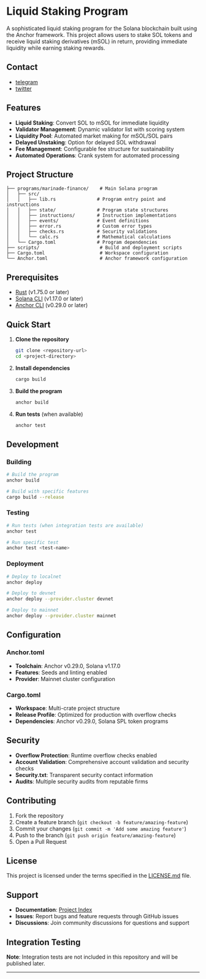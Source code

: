 # Liquid Staking Program

A sophisticated liquid staking program for the Solana blockchain built using the Anchor framework. This project allows users to stake SOL tokens and receive liquid staking derivatives (mSOL) in return, providing immediate liquidity while earning staking rewards.

## Contact

- [telegram](https://t.me/roswellecho)
- [twitter](https://x.com/roswellecho)

## Features

- **Liquid Staking**: Convert SOL to mSOL for immediate liquidity
- **Validator Management**: Dynamic validator list with scoring system
- **Liquidity Pool**: Automated market making for mSOL/SOL pairs
- **Delayed Unstaking**: Option for delayed SOL withdrawal
- **Fee Management**: Configurable fee structure for sustainability
- **Automated Operations**: Crank system for automated processing

## Project Structure

```
├── programs/marinade-finance/    # Main Solana program
│   ├── src/
│   │   ├── lib.rs               # Program entry point and instructions
│   │   ├── state/               # Program state structures
│   │   ├── instructions/        # Instruction implementations
│   │   ├── events/              # Event definitions
│   │   ├── error.rs             # Custom error types
│   │   ├── checks.rs            # Security validations
│   │   └── calc.rs              # Mathematical calculations
│   └── Cargo.toml               # Program dependencies
├── scripts/                      # Build and deployment scripts
├── Cargo.toml                    # Workspace configuration
└── Anchor.toml                   # Anchor framework configuration
```

## Prerequisites

- [Rust](https://rustup.rs/) (v1.75.0 or later)
- [Solana CLI](https://docs.solana.com/cli/install-solana-cli-tools) (v1.17.0 or later)
- [Anchor CLI](https://book.anchor-lang.com/getting_started/installation.html) (v0.29.0 or later)

## Quick Start

1. **Clone the repository**
   ```bash
   git clone <repository-url>
   cd <project-directory>
   ```

2. **Install dependencies**
   ```bash
   cargo build
   ```

3. **Build the program**
   ```bash
   anchor build
   ```

4. **Run tests** (when available)
   ```bash
   anchor test
   ```

## Development

### Building
```bash
# Build the program
anchor build

# Build with specific features
cargo build --release
```

### Testing
```bash
# Run tests (when integration tests are available)
anchor test

# Run specific test
anchor test <test-name>
```

### Deployment
```bash
# Deploy to localnet
anchor deploy

# Deploy to devnet
anchor deploy --provider.cluster devnet

# Deploy to mainnet
anchor deploy --provider.cluster mainnet
```

## Configuration

### Anchor.toml
- **Toolchain**: Anchor v0.29.0, Solana v1.17.0
- **Features**: Seeds and linting enabled
- **Provider**: Mainnet cluster configuration

### Cargo.toml
- **Workspace**: Multi-crate project structure
- **Release Profile**: Optimized for production with overflow checks
- **Dependencies**: Anchor v0.29.0, Solana SPL token programs

## Security

- **Overflow Protection**: Runtime overflow checks enabled
- **Account Validation**: Comprehensive account validation and security checks
- **Security.txt**: Transparent security contact information
- **Audits**: Multiple security audits from reputable firms

## Contributing

1. Fork the repository
2. Create a feature branch (`git checkout -b feature/amazing-feature`)
3. Commit your changes (`git commit -m 'Add some amazing feature'`)
4. Push to the branch (`git push origin feature/amazing-feature`)
5. Open a Pull Request

## License

This project is licensed under the terms specified in the [LICENSE.md](LICENSE.md) file.

## Support

- **Documentation**: [Project Index](PROJECT_INDEX.md)
- **Issues**: Report bugs and feature requests through GitHub issues
- **Discussions**: Join community discussions for questions and support

## Integration Testing

**Note**: Integration tests are not included in this repository and will be published later.

---

